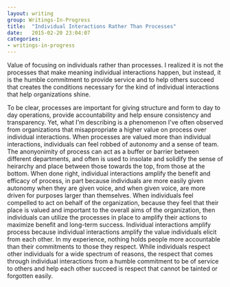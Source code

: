 ```yaml
---
layout: writing
group: Writings-In-Progress
title:  "Individual Interactions Rather Than Processes"
date:   2015-02-20 23:04:07
categories:
- writings-in-progress
---
```


<p>
Value of focusing on individuals rather than processes. I realized it is not the processes that make meaning individual interactions happen,
but instead, it is the humble commitment to provide service and to help others succeed that creates the conditions necessary for the kind of
individual interactions that help organizations shine.
</p>

<p> To be clear, processes are important for giving
structure and form to day to day operations, provide accountability and help ensure consistency
and transparency. Yet, what I'm describing is a phenomenon I've often observed from organizations
that misappropriate a higher value on process over individual interactions. When processes are valued more
than individual interactions, individuals can feel robbed of autonomy and a sense of team.
The anonyonimity of process can act as a buffer or barrier between different departments, and
often is used to insolate and solidify the sense of heirarchy and place between those towards the
top, from those at the bottom. When done right, individual interactions amplify the benefit and efficacy of process,
in part because individuals are more easily given autonomy when they are given voice, and when given voice,
are more driven for purposes larger than themselves. When individuals feel compelled to act on behalf
of the organization, because they feel that their place is valued and important to the overall aims
of the organization, then individuals can utilize the processes in place to amplify their actions
to maximize benefit and long-term success. Individual interactions amplify process because individual interactions
amplify the value individuals elicit from each other. In my experience, nothing holds people more accountable than their
commitments to those they respect. While individuals respect other individuals for a wide spectrum of reasons,
the respect that comes through individual interactions from a humble commitment to be of service
to others and help each other succeed is respect that cannot be tainted or forgotten easily.
</p>

